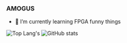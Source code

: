 ### AMOGUS

<!--
**Joposhnick/Joposhnick** is a ✨ _special_ ✨ repository because its `README.md` (this file) appears on your GitHub profile.

Here are some ideas to get you started:

- 🔭 I’m currently working on ...
-->

- 🌱 I’m currently learning FPGA funny things
<!--
- 👯 I’m looking to collaborate on ...
- 🤔 I’m looking for help with ...
- 💬 Ask me about ...
- 📫 How to reach me: ...
- 😄 Pronouns: ...
- ⚡ Fun fact: ...
-->

![Top Lang's](https://github-readme-stats.vercel.app/api/top-langs/?username=Joposhnick&layout=compact&theme=onedark&langs_count=8&hide_border=true)
![GitHub stats](https://github-readme-stats.vercel.app/api?username=Joposhnick&theme=onedark&include_all_commits=true&count_private=true&show_icons=true&hide_rank=true&hide_border=true&custom_title=Joposhnick%20Stats)

